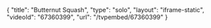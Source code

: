{
    "title": "Butternut Squash",
    "type": "solo",
    "layout": "iframe-static",
    "videoId": "67360399",
    "url": "\/tvpembed\/67360399"
}